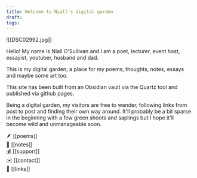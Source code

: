 ```yaml
---
title: Welcome to Niall's digital garden
draft: 
tags:
---
```

![[DSC02992.jpg]]

Hello! My name is Niall O'Sullivan and I am a poet, lecturer, event host, essayist, youtuber, husband and dad.

This is my digital garden, a place for my poems, thoughts, notes, essays and maybe some art too. 

This site has been built from an Obsidian vault via the Quartz tool and published via github pages.

Being a digital garden, my visitors are free to wander, following links from post to post and finding their own way around. It'll probably be a bit sparse in the beginning with a few green shoots and saplings but I hope it'll become wild and unmanageable soon. 

🪶 [[poems]]  
📝 [[notes]]  
💰 [[support]]  
✉️ [[contact]]  
🔗 [[links]]  



